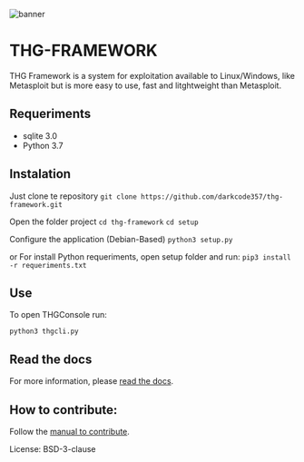 ![banner](https://github.com/darkcode357/thg-framework/blob/master/documentation/xss_main.jpg)
# THG-FRAMEWORK

THG Framework is a system for exploitation available to Linux/Windows, like Metasploit but is more easy to use, fast and litghtweight than Metasploit.

## Requeriments
- sqlite 3.0
- Python 3.7

## Instalation
Just clone te repository
`git clone https://github.com/darkcode357/thg-framework.git`

Open the folder project
`cd thg-framework`
`cd setup`

Configure the application (Debian-Based)
`python3 setup.py`

or
For install Python requeriments, open setup folder and run:
`pip3 install -r requeriments.txt`

## Use
To open THGConsole run:
```
python3 thgcli.py
```

## Read the docs
For more information, please [read the docs](https://darkcode357.github.io/thg-framework/). 

## How to contribute:
Follow the [manual to contribute](https://darkcode357.github.io/thg-framework/contributing/get-started/).

License: BSD-3-clause
